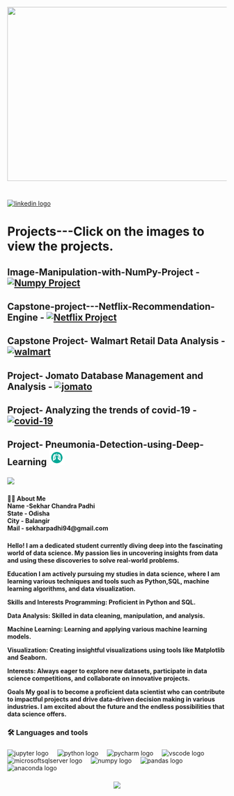 <br clear="both">

<div align="center">
  <img height="400" width="1000" src="https://media1.giphy.com/media/v1.Y2lkPTc5MGI3NjExaWFqeWtiazh1dWZ2OTA2a3NjMjQyOTNuMThxYTB6NGFxYTZ4Ym1mOSZlcD12MV9pbnRlcm5hbF9naWZfYnlfaWQmY3Q9Zw/uqkJIjHQWO4yV75OU9/giphy.gif"  />
</div>

###

<br clear="both">

<div >
  <a href="https://www.linkedin.com/in/sekharpadhi/" target="_blank">
    <img src="https://img.shields.io/static/v1?message=LinkedIn&logo=linkedin&label=&color=0077B5&logoColor=white&labelColor=&style=for-the-badge" height="25" alt="linkedin logo"  />
  </a> 
  <h1> Projects---Click on the images to view the projects.</h1>
</a>
  </a>
  <h2>Image-Manipulation-with-NumPy-Project - 
  <a href="https://github.com/Sekharpadhi/Image-Manipulation-with-NumPy-and-Matplotlib-Project" target="_blank">
    <img src="https://repository-images.githubusercontent.com/803277869/bd1e8506-19a2-4793-ab0f-1cbf8430cbde" height="25" alt="Numpy Project"  />
    </h2> 
 
  </a>
    </a>
  <h2>Capstone-project---Netflix-Recommendation-Engine - 
  <a href="https://github.com/Sekharpadhi/Capstone-project---Netflix-Recommendation-Engine" target="_blank">
    <img src="https://private-user-images.githubusercontent.com/138234191/399481080-86a88ce2-7677-46b2-8cd0-88f395d71563.jpg?jwt=eyJhbGciOiJIUzI1NiIsInR5cCI6IkpXVCJ9.eyJpc3MiOiJnaXRodWIuY29tIiwiYXVkIjoicmF3LmdpdGh1YnVzZXJjb250ZW50LmNvbSIsImtleSI6ImtleTUiLCJleHAiOjE3MzU2NTMxNzQsIm5iZiI6MTczNTY1Mjg3NCwicGF0aCI6Ii8xMzgyMzQxOTEvMzk5NDgxMDgwLTg2YTg4Y2UyLTc2NzctNDZiMi04Y2QwLTg4ZjM5NWQ3MTU2My5qcGc_WC1BbXotQWxnb3JpdGhtPUFXUzQtSE1BQy1TSEEyNTYmWC1BbXotQ3JlZGVudGlhbD1BS0lBVkNPRFlMU0E1M1BRSzRaQSUyRjIwMjQxMjMxJTJGdXMtZWFzdC0xJTJGczMlMkZhd3M0X3JlcXVlc3QmWC1BbXotRGF0ZT0yMDI0MTIzMVQxMzQ3NTRaJlgtQW16LUV4cGlyZXM9MzAwJlgtQW16LVNpZ25hdHVyZT0wYmMxNDg2YWYxYTI3NGNlODAzZDBlNmQyMDMwMmEzYTEzNDU0NzJkNTg3ODM4Nzk4Y2FiNTFkMWY1N2M1NWJkJlgtQW16LVNpZ25lZEhlYWRlcnM9aG9zdCJ9.3WVBENXIfgVF-s7CxmcUdrH3yOgAWDZZ9qLF5_lwdJU" height="35" alt="Netflix Project"  />
    </h2> 
 
  </a>
  <h2>Capstone Project- Walmart Retail Data Analysis - 
  <a href="https://github.com/Sekharpadhi/Walmart-Analysis-Project-" target="_blank">
    <img src="https://private-user-images.githubusercontent.com/138234191/399480907-14d92f81-3908-4aee-8eae-da0a57566d60.png?jwt=eyJhbGciOiJIUzI1NiIsInR5cCI6IkpXVCJ9.eyJpc3MiOiJnaXRodWIuY29tIiwiYXVkIjoicmF3LmdpdGh1YnVzZXJjb250ZW50LmNvbSIsImtleSI6ImtleTUiLCJleHAiOjE3MzU2NTMwODUsIm5iZiI6MTczNTY1Mjc4NSwicGF0aCI6Ii8xMzgyMzQxOTEvMzk5NDgwOTA3LTE0ZDkyZjgxLTM5MDgtNGFlZS04ZWFlLWRhMGE1NzU2NmQ2MC5wbmc_WC1BbXotQWxnb3JpdGhtPUFXUzQtSE1BQy1TSEEyNTYmWC1BbXotQ3JlZGVudGlhbD1BS0lBVkNPRFlMU0E1M1BRSzRaQSUyRjIwMjQxMjMxJTJGdXMtZWFzdC0xJTJGczMlMkZhd3M0X3JlcXVlc3QmWC1BbXotRGF0ZT0yMDI0MTIzMVQxMzQ2MjVaJlgtQW16LUV4cGlyZXM9MzAwJlgtQW16LVNpZ25hdHVyZT1mYTY5NzAyYzYxNDkyM2E3ZGUwYjBlZDIzYWE4NzVlNmM4N2QwNWMxNjU0ZWIwYWFlN2NkMjczNmU4NGFkNmNmJlgtQW16LVNpZ25lZEhlYWRlcnM9aG9zdCJ9.YtQ2UuKW6lrENyhZc5WT20nnj6-yfeDl7FDuKiSV5F0" height="25" alt="walmart"  />
    </h2> 

  </a>
  <h2> Project- Jomato Database Management and Analysis - 
  <a href="https://github.com/Sekharpadhi/jomato-Data-analysis" target="_blank">
    <img src="https://private-user-images.githubusercontent.com/138234191/399481234-d5aba1f5-818c-45c1-a211-33a809af07e8.png?jwt=eyJhbGciOiJIUzI1NiIsInR5cCI6IkpXVCJ9.eyJpc3MiOiJnaXRodWIuY29tIiwiYXVkIjoicmF3LmdpdGh1YnVzZXJjb250ZW50LmNvbSIsImtleSI6ImtleTUiLCJleHAiOjE3MzU2NTMyNDcsIm5iZiI6MTczNTY1Mjk0NywicGF0aCI6Ii8xMzgyMzQxOTEvMzk5NDgxMjM0LWQ1YWJhMWY1LTgxOGMtNDVjMS1hMjExLTMzYTgwOWFmMDdlOC5wbmc_WC1BbXotQWxnb3JpdGhtPUFXUzQtSE1BQy1TSEEyNTYmWC1BbXotQ3JlZGVudGlhbD1BS0lBVkNPRFlMU0E1M1BRSzRaQSUyRjIwMjQxMjMxJTJGdXMtZWFzdC0xJTJGczMlMkZhd3M0X3JlcXVlc3QmWC1BbXotRGF0ZT0yMDI0MTIzMVQxMzQ5MDdaJlgtQW16LUV4cGlyZXM9MzAwJlgtQW16LVNpZ25hdHVyZT1iZjE4NmI1Y2JkZTdhNDFmYWQ2OGEzNzQ5NWFhOTQ0N2VkN2ZjYTE5MjAzNjU1M2E2OTc2OGE5ZDFjZGI4NjlhJlgtQW16LVNpZ25lZEhlYWRlcnM9aG9zdCJ9.q4qCzlwF-M6N3pFMcw_NIZ6uZrA-MxL07rGGzRACvNw" height="30" alt="jomato"  />
    </h2> 
 
  </a>
  <h2> Project- Analyzing the trends of covid-19  - 
  <a href="https://github.com/Sekharpadhi/Analyzing-the-trends-of-covid-19-" target="_blank">
    <img src="https://private-user-images.githubusercontent.com/138234191/399480732-083a89ea-d115-42e8-9f1f-2eebbabad96d.png?jwt=eyJhbGciOiJIUzI1NiIsInR5cCI6IkpXVCJ9.eyJpc3MiOiJnaXRodWIuY29tIiwiYXVkIjoicmF3LmdpdGh1YnVzZXJjb250ZW50LmNvbSIsImtleSI6ImtleTUiLCJleHAiOjE3MzU2NTMwMDgsIm5iZiI6MTczNTY1MjcwOCwicGF0aCI6Ii8xMzgyMzQxOTEvMzk5NDgwNzMyLTA4M2E4OWVhLWQxMTUtNDJlOC05ZjFmLTJlZWJiYWJhZDk2ZC5wbmc_WC1BbXotQWxnb3JpdGhtPUFXUzQtSE1BQy1TSEEyNTYmWC1BbXotQ3JlZGVudGlhbD1BS0lBVkNPRFlMU0E1M1BRSzRaQSUyRjIwMjQxMjMxJTJGdXMtZWFzdC0xJTJGczMlMkZhd3M0X3JlcXVlc3QmWC1BbXotRGF0ZT0yMDI0MTIzMVQxMzQ1MDhaJlgtQW16LUV4cGlyZXM9MzAwJlgtQW16LVNpZ25hdHVyZT1iMjMwYzQ1MGVhZTZhMjg3NDAyMGFiZjYzYmNmNzk4ZjVhY2MzNDg0NGI0NWI1OWM3MTUwYWIyYjRjZjk0ODRhJlgtQW16LVNpZ25lZEhlYWRlcnM9aG9zdCJ9.RdqZGSoCVsBPIPZzLMnhKtDVSQmWWWLjeAjetKiIjjg" height="35" alt="covid-19"  />
    </h2> 
 </a>
 <h2> Project- Pneumonia-Detection-using-Deep-Learning 
  <a href="https://github.com/Sekharpadhi/Pneumonia-Detection-using-Deep-Learning" target="_blank">
    <img src="https://raw.githubusercontent.com/Sekharpadhi/Pneumonia-Detection-using-Deep-Learning/refs/heads/main/images%20(3).png" height="35" alt="Pneumonia"  />
    </h2>
  </a>
</div>

###

<img align="left" src="https://visitor-badge.laobi.icu/badge?page_id=Sekharpadhi.Sekharpadhi&"  />

###

<br clear="both">


###

<h4 align="left">👩‍💻  About Me <br>Name -Sekhar Chandra Padhi<br>State - Odisha<br>City - Balangir<br> Mail - sekharpadhi94@gmail.com</h4>

###

<h4 align="left">
Hello! I am a dedicated student currently diving deep into the fascinating world of data science. My passion lies in uncovering insights from data and using these discoveries to solve real-world problems.

Education
I am actively pursuing my studies in data science, where I am learning various techniques and tools such as Python,SQL, machine learning algorithms, and data visualization.

Skills and Interests
Programming: Proficient in Python and SQL.

Data Analysis: Skilled in data cleaning, manipulation, and analysis.

Machine Learning: Learning and applying various machine learning models.

Visualization: Creating insightful visualizations using tools like Matplotlib and Seaborn.

Interests: Always eager to explore new datasets, participate in data science competitions, and collaborate on innovative projects.

Goals
My goal is to become a proficient data scientist who can contribute to impactful projects and drive data-driven decision making in various industries. I am excited about the future and the endless possibilities that data science offers.
</h4>

###

<h3 align="left">🛠 Languages and tools</h3>

###

<div align="left">
  <img src="https://cdn.jsdelivr.net/gh/devicons/devicon/icons/jupyter/jupyter-original.svg" height="40" alt="jupyter logo"  />
  <img width="12" />
  <img src="https://cdn.jsdelivr.net/gh/devicons/devicon/icons/python/python-original.svg" height="40" alt="python logo"  />
  <img width="12" />
  <img src="https://cdn.jsdelivr.net/gh/devicons/devicon/icons/pycharm/pycharm-original.svg" height="40" alt="pycharm logo"  />
  <img width="12" />
  <img src="https://cdn.jsdelivr.net/gh/devicons/devicon/icons/vscode/vscode-original.svg" height="40" alt="vscode logo"  />
  <img width="12" />
  <img src="https://cdn.jsdelivr.net/gh/devicons/devicon/icons/microsoftsqlserver/microsoftsqlserver-plain.svg" height="40" alt="microsoftsqlserver logo"  />
  <img width="12" />
  <img src="https://cdn.jsdelivr.net/gh/devicons/devicon/icons/numpy/numpy-original.svg" height="40" alt="numpy logo"  />
  <img width="12" />
  <img src="https://cdn.jsdelivr.net/gh/devicons/devicon/icons/pandas/pandas-original.svg" height="40" alt="pandas logo"  />
  <img width="12" />
  <img src="https://cdn.simpleicons.org/anaconda/44A833" height="40" alt="anaconda logo"  />

  
</div>

###

<div align="center">
  <img height="200" src="https://i.giphy.com/Hrm0LJNRkPHDkLIHz9.webp"  />
</div>

###

